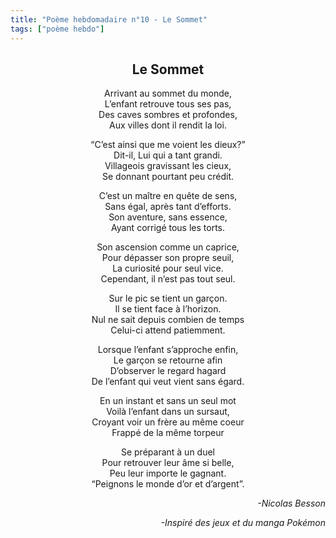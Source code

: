 ```yaml
---
title: "Poème hebdomadaire n°10 - Le Sommet"
tags: ["poème hebdo"]
---
```


<center><h2>Le Sommet</h2></center>

<p style="text-align:center">
Arrivant au sommet du monde, <br />
L’enfant retrouve tous ses pas, <br />
Des caves sombres et profondes, <br />
Aux villes dont il rendit la loi.
</p>

<p style="text-align:center">
“C’est ainsi que me voient les dieux?” <br />
Dit-il, Lui qui a tant grandi. <br />
Villageois gravissant les cieux, <br />
Se donnant pourtant peu crédit.
</p>

<p style="text-align:center">
C’est un maître en quête de sens, <br />
Sans égal, après tant d’efforts. <br />
Son aventure, sans essence, <br />
Ayant corrigé tous les torts.
</p>

<p style="text-align:center">
Son ascension comme un caprice, <br />
Pour dépasser son propre seuil, <br />
La curiosité pour seul vice. <br />
Cependant, il n’est pas tout seul.
</p>

<p style="text-align:center">
Sur le pic se tient un garçon. <br />
Il se tient face à l’horizon. <br />
Nul ne sait depuis combien de temps <br />
Celui-ci attend patiemment.
</p>

<p style="text-align:center">
Lorsque l’enfant s’approche enfin, <br />
Le garçon se retourne afin <br />
D’observer le regard hagard <br />
De l’enfant qui veut vient sans égard.
</p>

<p style="text-align:center">
En un instant et sans un seul mot <br />
Voilà l’enfant dans un sursaut, <br />
Croyant voir un frère au même coeur <br />
Frappé de la même torpeur
</p>

<p style="text-align:center">
Se préparant à un duel <br />
Pour retrouver leur âme si belle, <br />
Peu leur importe le gagnant. <br />
“Peignons le monde d’or et d’argent”.
</p>

<p style="text-align:right"> <i>
-Nicolas Besson
</i></p>
<p style="text-align:right"> <i>
-Inspiré des jeux et du manga Pokémon
</i></p>